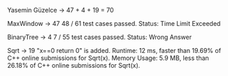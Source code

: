 Yasemin Güzelce -> 47 + 4 + 19 = 70

MaxWindow -> 47
48 / 61 test cases passed.
Status: Time Limit Exceeded


BinaryTree -> 4
7 / 55 test cases passed.
Status: Wrong Answer

Sqrt -> 19
"x==0 return 0" is added. 
Runtime: 12 ms, faster than 19.69% of C++ online submissions for Sqrt(x).
Memory Usage: 5.9 MB, less than 26.18% of C++ online submissions for Sqrt(x).
